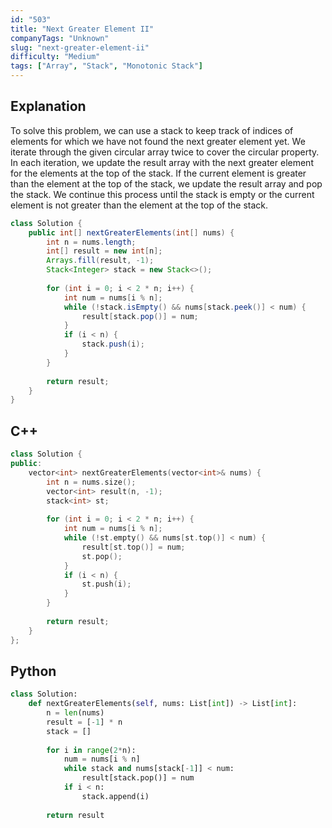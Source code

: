 ```yaml
---
id: "503"
title: "Next Greater Element II"
companyTags: "Unknown"
slug: "next-greater-element-ii"
difficulty: "Medium"
tags: ["Array", "Stack", "Monotonic Stack"]
---
```


## Explanation
To solve this problem, we can use a stack to keep track of indices of elements for which we have not found the next greater element yet. We iterate through the given circular array twice to cover the circular property. In each iteration, we update the result array with the next greater element for the elements at the top of the stack. If the current element is greater than the element at the top of the stack, we update the result array and pop the stack. We continue this process until the stack is empty or the current element is not greater than the element at the top of the stack.

```java
class Solution {
    public int[] nextGreaterElements(int[] nums) {
        int n = nums.length;
        int[] result = new int[n];
        Arrays.fill(result, -1);
        Stack<Integer> stack = new Stack<>();
        
        for (int i = 0; i < 2 * n; i++) {
            int num = nums[i % n];
            while (!stack.isEmpty() && nums[stack.peek()] < num) {
                result[stack.pop()] = num;
            }
            if (i < n) {
                stack.push(i);
            }
        }
        
        return result;
    }
}
```

## C++
```cpp
class Solution {
public:
    vector<int> nextGreaterElements(vector<int>& nums) {
        int n = nums.size();
        vector<int> result(n, -1);
        stack<int> st;
        
        for (int i = 0; i < 2 * n; i++) {
            int num = nums[i % n];
            while (!st.empty() && nums[st.top()] < num) {
                result[st.top()] = num;
                st.pop();
            }
            if (i < n) {
                st.push(i);
            }
        }
        
        return result;
    }
};
```

## Python
```python
class Solution:
    def nextGreaterElements(self, nums: List[int]) -> List[int]:
        n = len(nums)
        result = [-1] * n
        stack = []
        
        for i in range(2*n):
            num = nums[i % n]
            while stack and nums[stack[-1]] < num:
                result[stack.pop()] = num
            if i < n:
                stack.append(i)
        
        return result
```